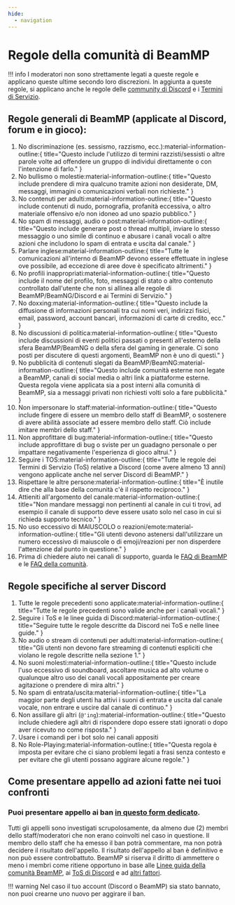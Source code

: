 ```yaml
---
hide:
  - navigation
---
```

# Regole della comunità di BeamMP

!!! info
    I moderatori non sono strettamente legati a queste regole e applicano queste ultime secondo loro discrezioni. In aggiunta a queste regole, si applicano anche le regole delle [community di Discord](https://discord.com/guidelines/) e i [Termini di Servizio](https://discord.com/terms/).
	
## Regole generali di BeamMP (applicate al Discord, forum e in gioco):

1. No discriminazione (es. sessismo, razzismo, ecc.):material-information-outline:{ title="Questo include l'utilizzo di termini razzisti/sessisti o altre parole volte ad offendere un gruppo di individui direttamente o con l'intenzione di farlo." }
2. No bullismo o molestie:material-information-outline:{ title="Questo include prendere di mira qualcuno tramite azioni non desiderate, DM, messaggi, immagini o comunicazioni verbali non richieste." }
3. No contenuti per adulti:material-information-outline:{ title="Questo include contenuti di nudo, pornografia, profanità eccessiva, o altro materiale offensivo e/o non idoneo ad uno spazio pubblico." }
4. No spam di messaggi, audio o post:material-information-outline:{ title="Questo include generare post o thread multipli, inviare lo stesso messaggio o uno simile di continuo e abusare i canali vocali o altre azioni che includono lo spam di entrata e uscita dal canale." }
5. Parlare inglese:material-information-outline:{ title="Tutte le comunicazioni all'interno di BeamMP devono essere effettuate in inglese ove possibile, ad eccezione di aree dove è specificato altrimenti." }
6. No profili inappropriati:material-information-outline:{ title="Questo include il nome del profilo, foto, messaggi di stato o altro contenuto controllato dall'utente che non si allinea alle regole di BeamMP/BeamNG/Discord e ai Termini di Servizio." }
7. No doxxing:material-information-outline:{ title="Questo include la diffusione di informazioni personali tra cui nomi veri, indirizzi fisici, email, password, account bancari, informazioni di carte di credito, ecc." }
8. No discussioni di politica:material-information-outline:{ title="Questo include discussioni di eventi politici passati o presenti all'esterno della sfera BeamMP/BeamNG o della sfera del gaming in generale. Ci sono posti per discutere di questi argomenti, BeamMP non è uno di questi." }
9. No pubblicità di contenuti slegati da BeamMP/BeamNG:material-information-outline:{ title="Questo include comunità esterne non legate a BeamMP, canali di social media o altri link a piattaforme esterne. Questa regola viene applicata sia a post interni alla comunità di BeamMP, sia a messaggi privati non richiesti volti solo a fare pubblicità." }
10. Non impersonare lo staff:material-information-outline:{ title="Questo include fingere di essere un membro dello staff di BeamMP, o sostenere di avere abilità associate ad essere membro dello staff. Ciò include imitare membri dello staff." }
11. Non approfittare di bug:material-information-outline:{ title="Questo include approfittare di bug o sviste per un guadagno personale o per impattare negativamente l'esperienza di gioco altrui." }
12. Seguire i TOS:material-information-outline:{ title="Tutte le regole dei Termini di Servizio (ToS) relative a Discord (come avere almeno 13 anni) vengono applicate anche nel server Discord di BeamMP." }
13. Rispettare le altre persone:material-information-outline:{ title="È inutile dire che alla base della comunità c'è il rispetto reciproco." }
14. Attieniti all'argomento del canale:material-information-outline:{ title="Non mandare messaggi non pertinenti al canale in cui ti trovi, ad esempio il canale di supporto deve essere usato solo nel caso in cui si richieda supporto tecnico." }
15. No uso eccessivo di MAIUSCOLO o reazioni/emote:material-information-outline:{ title="Gli utenti devono astenersi dall'utilizzare un numero eccessivo di maiuscole o di emoji/reazioni per non disperdere l'attenzione dal punto in questione." }
16. Prima di chiedere aiuto nei canali di supporto, guarda le [FAQ di BeamMP](/support/player-faq/) e le [FAQ della comunità](https://forum.beammp.com/c/faq/35).

## Regole specifiche al server Discord

1. Tutte le regole precedenti sono applicate:material-information-outline:{ title="Tutte le regole precedenti sono valide anche per i canali vocali." }
2. Seguire i ToS e le linee guida di Discord:material-information-outline:{ title="Seguire tutte le regole descritte da Discord nei ToS e nelle linee guide." }
3. No audio o stream di contenuti per adulti:material-information-outline:{ title="Gli utenti non devono fare streaming di contenuti espliciti che violano le regole descritte nella sezione 1." }
4. No suoni molesti:material-information-outline:{ title="Questo include l'uso eccessivo di soundboard, ascoltare musica ad alto volume o qualunque altro uso dei canali vocali appositamente per creare agitazione o prendere di mira altri." }
5. No spam di entrata/uscita:material-information-outline:{ title="La maggior parte degli utenti ha attivi i suoni di entrata e uscita dal canale vocale, non entrare e uscire dal canale di continuo." }
6. Non assillare gli altri (`@'ing`):material-information-outline:{ title="Questo include chiedere agli altri di rispondere dopo essere stati ignorati o dopo aver ricevuto no come risposta." }
7. Usare i comandi per i bot solo nei canali appositi
8. No Role-Playing:material-information-outline:{ title="Questa regola è imposta per evitare che ci siano problemi legati a frasi senza contesto e per evitare che gli utenti possano aggirare alcune regole." }

## Come presentare appello ad azioni fatte nei tuoi confronti

### Puoi presentare appello ai ban [in questo form dedicato](https://docs.google.com/forms/d/1MaTPKM-MHQU5lUtxeOKz3C7OoI6Xbu5RX5AJdX-UOz4).

Tutti gli appelli sono investigati scrupolosamente, da almeno due (2) membri dello staff/moderatori che non erano coinvolti nel caso in questione. Il membro dello staff che ha emesso il ban potrà commentare, ma non potrà decidere il risultato dell'appello. Il risultato dell'appello al ban è definitivo e non può essere controbattuto. BeamMP si riserva il diritto di ammettere o meno i membri come ritiene opportuno in base alle [Linee guida della comunità BeamMP](https://forum.beammp.com/t/beammp-rules/282059), ai [ToS di Discord](https://discord.com/terms) e ad [altri fattori](https://forum.beammp.com/category/28/ban-appeal).

!!! warning
    Nel caso il tuo account (Discord o BeamMP) sia stato bannato, non puoi crearne uno nuovo per aggirare il ban.